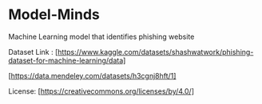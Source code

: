# Model-Minds
Machine Learning model that identifies phishing website

Dataset Link : [https://www.kaggle.com/datasets/shashwatwork/phishing-dataset-for-machine-learning/data]

[https://data.mendeley.com/datasets/h3cgnj8hft/1]

License: [https://creativecommons.org/licenses/by/4.0/]
